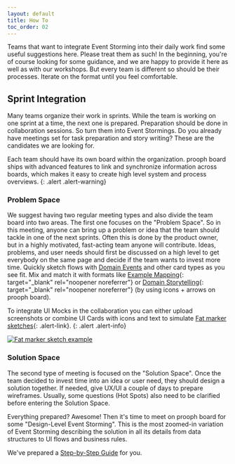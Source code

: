 ```yaml
---
layout: default
title: How To
toc_order: 02
---
```


Teams that want to integrate Event Storming into their daily work find some useful suggestions here. Please treat them as such! In the beginning, you're of course looking for some guidance, and we are happy to provide it here as well as with our workshops. 
But every team is different so should be their processes. Iterate on the format until you feel comfortable.

## Sprint Integration

Many teams organize their work in sprints. While the team is working on one sprint at a time, the next one is prepared. Preparation should be done in collaboration sessions. 
So turn them into Event Stormings. Do you already have meetings set for task preparation and story writing? These are the candidates we are looking for.

Each team should have its own board within the organization. prooph board ships with advanced features to link and synchronize information across boards, 
which makes it easy to create high level system and process overviews.
{: .alert .alert-warning}

### Problem Space

We suggest having two regular meeting types and also divide the team board into two areas. The first one focuses on the "Problem Space". 
So in this meeting, anyone can bring up a problem or idea that the team should tackle in one of the next sprints. 
Often this is done by the product owner, but in a highly motivated, fast-acting team anyone will contribute.
Ideas, problems, and user needs should first be discussed on a high level to get everybody on the same page and decide if the team wants to invest more time. 
Quickly sketch flows with [Domain Events]({{site.baseurl}}/event_storming/basic-concepts.html#domain-event) and other card types as you see fit. 
Mix and match it with formats like [Example Mapping](https://insideproduct.co/example-mapping/){: target="_blank" rel="noopener noreferrer"} 
or [Domain Storytelling](https://domainstorytelling.org/){: target="_blank" rel="noopener noreferrer"} (by using icons + arrows on prooph board). 

To integrate UI Mocks in the collaboration you can either upload screenshots or combine UI Cards with icons and text to simulate [Fat marker sketches](https://basecamp.com/shapeup/1.3-chapter-04#fat-marker-sketches){: .alert-link}.
{: .alert .alert-info}

<a href="{{site.baseurl}}/assets/images/CES/fat_marker_sketch.gif" data-lightbox="fat_marker_sketch" data-title="Fat marker sketch example">
    <span class="lightbox-indicator"></span>
    <img src="{{site.baseurl}}/assets/images/CES/fat_marker_sketch.gif" alt="Fat marker sketch example" />
</a>

### Solution Space

The second type of meeting is focused on the "Solution Space". Once the team decided to invest time into an idea or user need, they should design a solution together.
If needed, give UX/UI a couple of days to prepare wireframes. Usually, some questions (Hot Spots) also need to be clarified before entering the Solution Space.

Everything prepared? Awesome! Then it's time to meet on prooph board for some "Design-Level Event Storming". This is the most zoomed-in variation of Event Storming 
describing the solution in all its details from data structures to UI flows and business rules.

We've prepared a [Step-by-Step Guide]({{site.baseUrl}}/continuous_event_storming/event-map-design.html) for you.



